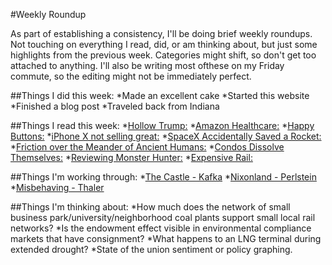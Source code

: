 #Weekly Roundup

As part of establishing a consistency, I'll be doing brief weekly roundups. Not touching on everything I read, did, or am thinking about, but just some highlights from the previous week. Categories might shift, so don't get too attached to anything. I'll also be writing most ofthese on my Friday commute, so the editing might not be immediately perfect.

##Things I did this week:
*Made an excellent cake
*Started this website
*Finished a blog post
*Traveled back from Indiana

##Things I read this week:
*[Hollow Trump:](https://www.vox.com/2018/1/30/16950192/state-of-the-union-problems)
*[Amazon Healthcare:](https://stratechery.com/2018/amazon-health/)
*[Happy Buttons:](https://www.newyorker.com/magazine/2018/02/05/customer-satisfaction-at-the-push-of-a-button)
*[iPhone X not selling great:](https://arstechnica.com/gadgets/2018/01/report-apple-making-fewer-iphone-xs-due-to-weak-demand/)
*[SpaceX Accidentally Saved a Rocket:](https://arstechnica.com/science/2018/02/amazingly-spacex-fails-to-expend-its-rocket/)
*[Friction over the Meander of Ancient Humans:](https://arstechnica.com/science/2018/01/new-discoveries-raise-critical-questions-for-out-of-africa-hypothesis/)
*[Condos Dissolve Themselves:](https://ggwash.org/view/66349/the-huntington-club-redevelopment-is-a-hopeful-sign)
*[Reviewing Monster Hunter:](https://waypoint.vice.com/en_us/article/8xvpw5/monster-hunter-world-review)
*[Expensive Rail:](https://www.citylab.com/transportation/2018/01/why-its-so-expensive-to-build-urban-rail-in-the-us/551408/)

##Things I'm working through:
*[The Castle - Kafka](http://amzn.to/2FFTfwF)
*[Nixonland - Perlstein](http://amzn.to/2Ey4V5b)
*[Misbehaving - Thaler](http://amzn.to/2GFsk5i)

##Things I'm thinking about:
*How much does the network of small business park/university/neighborhood coal plants support small local rail networks?
*Is the endowment effect visible in environmental compliance markets that have consignment?
*What happens to an LNG terminal during extended drought?
*State of the union sentiment or policy graphing.


